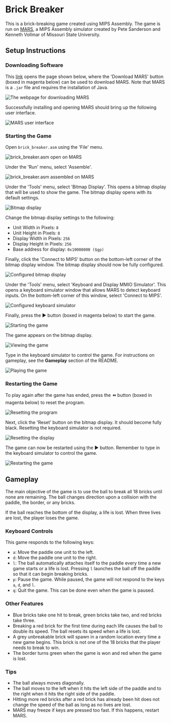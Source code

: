 # Brick Breaker

This is a brick-breaking game created using MIPS Assembly. The game is run on [MARS](https://courses.missouristate.edu/KenVollmar/mars/index.htm), a MIPS Assembly simulator created by Pete Sanderson and Kenneth Vollmar of Missouri State University.

## Setup Instructions

### Downloading Software

This [link](https://courses.missouristate.edu/KenVollmar/mars/download.htm) opens the page shown below, where the 'Download MARS' button (boxed in magenta below) can be used to download MARS. Note that MARS is a `.jar` file and requires the installation of Java.

![The webpage for downloading MARS](images/MARS_download.png)

Successfully installing and opening MARS should bring up the following user interface.

![MARS user interface](images/MARS.png)

### Starting the Game

Open `brick_breaker.asm` using the 'File' menu.

![`brick_breaker.asm` open on MARS](images/brick_breaker_edit.png)

Under the 'Run' menu, select 'Assemble'.

![`brick_breaker.asm` assembled on MARS](images/brick_breaker_execute.png)

Under the 'Tools' menu, select 'Bitmap Display'. This opens a bitmap display that will be used to show the game. The bitmap display opens with its default settings.

![Bitmap display](images/bitmap_display.png)

Change the bitmap display settings to the following:

* Unit Width in Pixels: `8`
* Unit Height in Pixels: `8`
* Display Width in Pixels: `256`
* Display Height in Pixels: `256`
* Base address for display: `0x10008000 ($gp)`

Finally, click the 'Connect to MIPS' button on the bottom-left corner of the bitmap display window. The bitmap display should now be fully configured.

![Configured bitmap display](images/bitmap_display_configured.png)

Under the 'Tools' menu, select 'Keyboard and Display MMIO Simulator'. This opens a keyboard simulator window that allows MARS to detect keyboard inputs. On the bottom-left corner of this window, select 'Connect to MIPS'.

![Configured keyboard simulator](images/keyboard_configured.png)

Finally, press the ▶️ button (boxed in magenta below) to start the game.

![Starting the game](images/start.png)

The game appears on the bitmap display.

![Viewing the game](images/game_begin.png)

Type in the keyboard simulator to control the game. For instructions on gameplay, see the **Gameplay** section of the README.

![Playing the game](images/game_run.png)

### Restarting the Game

To play again after the game has ended, press the ⏪ button (boxed in magenta below) to reset the program.

![Resetting the program](images/reset_program.png)

Next, click the 'Reset' button on the bitmap display. It should become fully black. Resetting the keyboard simulator is not required.

![Resetting the display](images/reset_bitmap_display.png)

The game can now be restarted using the ▶️ button. Remember to type in the keyboard simulator to control the game.

![Restarting the game](images/game_restart.png)

## Gameplay

The main objective of the game is to use the ball to break all 18 bricks until none are remaining. The ball changes direction upon a collision with the paddle, the border, or any bricks.

If the ball reaches the bottom of the display, a life is lost. When three lives are lost, the player loses the game.

### Keyboard Controls

This game responds to the following keys:

* `a`: Move the paddle one unit to the left.
* `d`: Move the paddle one unit to the right.
* `l`: The ball automatically attaches itself to the paddle every time a new game starts or a life is lost. Pressing `l` launches the ball off the paddle so that it can begin breaking bricks.
* `p`: Pause the game. While paused, the game will not respond to the keys `a`, `d`, and `l`.
* `q`: Quit the game. This can be done even when the game is paused.

### Other Features

* Blue bricks take one hit to break, green bricks take two, and red bricks take three.
* Breaking a red brick for the first time during each life causes the ball to double its speed. The ball resets its speed when a life is lost.
* A grey unbreakable brick will spawn in a random location every time a new game begins. This brick is not one of the 18 bricks that the player needs to break to win.
* The border turns green when the game is won and red when the game is lost.

### Tips

* The ball always moves diagonally.
* The ball moves to the left when it hits the left side of the paddle and to the right when it hits the right side of the paddle.
* Hitting more red bricks after a red brick has already been hit does not change the speed of the ball as long as no lives are lost.
* MARS may freeze if keys are pressed too fast. If this happens, restart MARS.
